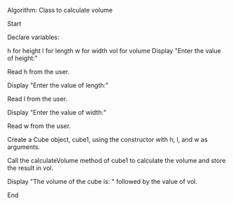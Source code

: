 Algorithm: Class to calculate volume

Start

Declare variables:

h for height
l for length
w for width
vol for volume
Display "Enter the value of height:"

Read h from the user.

Display "Enter the value of length:"

Read l from the user.

Display "Enter the value of width:"

Read w from the user.

Create a Cube object, cube1, using the constructor with h, l, and w as arguments.

Call the calculateVolume method of cube1 to calculate the volume and store the result in vol.

Display "The volume of the cube is: " followed by the value of vol.

End
